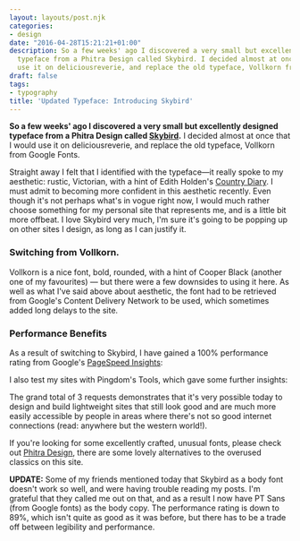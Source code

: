 ```yaml
---
layout: layouts/post.njk
categories:
- design
date: "2016-04-28T15:21:21+01:00"
description: So a few weeks' ago I discovered a very small but excellently designed
  typeface from a Phitra Design called Skybird. I decided almost at once that I would
  use it on deliciousreverie, and replace the old typeface, Vollkorn from Google Fonts
draft: false
tags:
- typography
title: 'Updated Typeface: Introducing Skybird'
---
```


**So a few weeks' ago I discovered a very small but excellently designed typeface from a Phitra Design called [Skybird](https://phitradesign-fonts.com/#skybird "Phitra Design - Skybird").** I decided almost at once that I would use it on deliciousreverie, and replace the old typeface, Vollkorn from Google Fonts.

Straight away I felt that I identified with the typeface—it really spoke to my aesthetic: rustic, Victorian, with a hint of Edith Holden's [Country Diary](https://www.countrydiary.co.uk/ "Country Diary of an Edwardian Lady"). I must admit to becoming more confident in this aesthetic recently. Even though it's not perhaps what's in vogue right now, I would much rather choose something for my personal site that represents me, and is a little bit more offbeat.
I love Skybird very much, I'm sure it's going to be popping up on other sites I design, as long as I can justify it.

### Switching from Vollkorn.

Vollkorn is a nice font, bold, rounded, with a hint of Cooper Black (another one of my favourites) — but there were a few downsides to using it here. As well as what I've said above about aesthetic, the font had to be retrieved from Google's Content Delivery Network to be used, which sometimes added long delays to the site.

### Performance Benefits

As a result of switching to Skybird, I have gained a 100% performance rating from Google's [PageSpeed Insights](https://developers.google.com/speed/pagespeed/ "Page Speed Insights test"):

I also test my sites with Pingdom's Tools, which gave some further insights:

The grand total of 3 requests demonstrates that it's very possible today to design and build lightweight sites that still look good and are much more easily accessible by people in areas where there's not so good internet connections (read: anywhere but the western world!).

If you're looking for some excellently crafted, unusual fonts, please check out [Phitra Design](https://phitradesign-fonts.com/ "Phitra Design fonts home"), there are some lovely alternatives to the overused classics on this site.

**UPDATE:** Some of my friends mentioned today that Skybird as a body font doesn't work so well, and were having trouble reading my posts. I'm grateful that they called me out on that, and as a result I now have PT Sans (from Google fonts) as the body copy. The performance rating is down to 89%, which isn't quite as good as it was before, but there has to be a trade off between legibility and performance.
